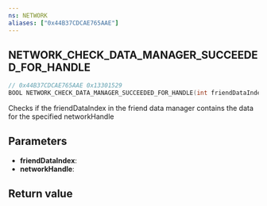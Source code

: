 ```yaml
---
ns: NETWORK
aliases: ["0x44B37CDCAE765AAE"]
---
```

## NETWORK_CHECK_DATA_MANAGER_SUCCEEDED_FOR_HANDLE

```c
// 0x44B37CDCAE765AAE 0x13301529
BOOL NETWORK_CHECK_DATA_MANAGER_SUCCEEDED_FOR_HANDLE(int friendDataIndex, Any* networkHandle);
```

Checks if the friendDataIndex in the friend data manager contains the data for the specified networkHandle

## Parameters
* **friendDataIndex**: 
* **networkHandle**: 

## Return value
